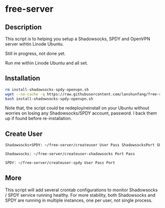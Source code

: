 # free-server

## Description

This script is to helping you setup a Shadowsocks, SPDY and OpenVPN server wihtin Linode Ubuntu.

Still in progress, not done yet.

Run me within Linode Ubuntu and all set.

## Installation

```bash
rm install-shadowsocks-spdy-openvpn.sh
wget --no-cache -q https://raw.githubusercontent.com/lanshunfang/free-server/master/install-shadowsocks-spdy-openvpn.sh
bash install-shadowsocks-spdy-openvpn.sh
```

Note that, the script could be redeploy/reinstall on your Ubuntu without worries on losing any Shadowsocks/SPDY account, password.
I back them up if found before re-installation.

## Create User
```bash
Shadowsocks+SPDY: ~/free-server/createuser User Pass ShadowsocksPort SPDYPort 

Shadowsocks: ~/free-server/createuser-shadowsocks Port Pass 

SPDY: ~/free-server/createuser-spdy User Pass Port 
```

## More

This script will add several crontab configurations to monitor Shadowsocks / SPDY service running healthy.
For more stability, both Shadowsocks and SPDY are running in multiple instances, one per user, not single process.